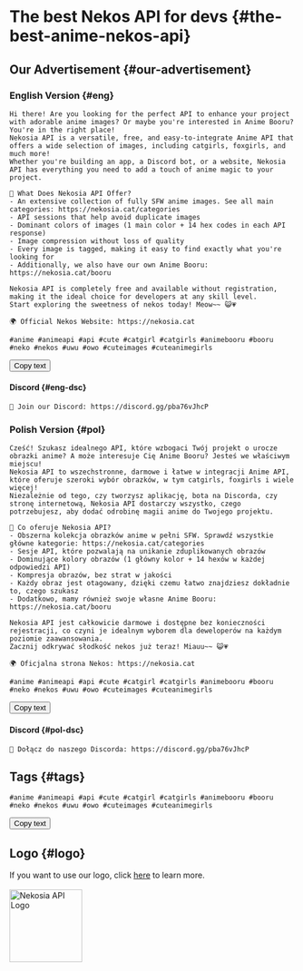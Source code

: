 [//]: # (Title: Free and Versatile Anime API with Adorable Images)
[//]: # (Description: Discover the versatile Nekosia Anime API offering free, SFW images of catgirls, foxgirls, and more! Perfect for enhancing apps, bots, and websites with anime charm. Explore now!)
[//]: # (Tags: Anime API, Free API, Catgirls API, Foxgirls API, SFW Anime Images, Anime Pictures, Anime Booru, Developer Tools, Image Compression, Dominant Colors, Nekosia API)
[//]: # (Canonical: advertisement)
[//]: # (Creation date: 2024-09-02)
[//]: # (Last update: 2024-09-03)
[//]: # (Contributors: Sefinek)

# The best Nekos API for devs {#the-best-anime-nekos-api}

## Our Advertisement {#our-advertisement}

### English Version {#eng}
```text
Hi there! Are you looking for the perfect API to enhance your project with adorable anime images? Or maybe you're interested in Anime Booru? You're in the right place!
Nekosia API is a versatile, free, and easy-to-integrate Anime API that offers a wide selection of images, including catgirls, foxgirls, and much more!
Whether you're building an app, a Discord bot, or a website, Nekosia API has everything you need to add a touch of anime magic to your project.

🤔 What Does Nekosia API Offer?
- An extensive collection of fully SFW anime images. See all main categories: https://nekosia.cat/categories
- API sessions that help avoid duplicate images
- Dominant colors of images (1 main color + 14 hex codes in each API response)
- Image compression without loss of quality
- Every image is tagged, making it easy to find exactly what you're looking for
- Additionally, we also have our own Anime Booru: https://nekosia.cat/booru

Nekosia API is completely free and available without registration, making it the ideal choice for developers at any skill level.
Start exploring the sweetness of nekos today! Meow~~ 😺💗

🌍 Official Nekos Website: https://nekosia.cat

#anime #animeapi #api #cute #catgirl #catgirls #animebooru #booru #neko #nekos #uwu #owo #cuteimages #cuteanimegirls
```
<button onclick="copyText('eng')">Copy text</button>

#### Discord {#eng-dsc}
```text
💬 Join our Discord: https://discord.gg/pba76vJhcP
```


### Polish Version {#pol}
```text
Cześć! Szukasz idealnego API, które wzbogaci Twój projekt o urocze obrazki anime? A może interesuje Cię Anime Booru? Jesteś we właściwym miejscu!
Nekosia API to wszechstronne, darmowe i łatwe w integracji Anime API, które oferuje szeroki wybór obrazków, w tym catgirls, foxgirls i wiele więcej!
Niezależnie od tego, czy tworzysz aplikację, bota na Discorda, czy stronę internetową, Nekosia API dostarczy wszystko, czego potrzebujesz, aby dodać odrobinę magii anime do Twojego projektu.

🤔 Co oferuje Nekosia API?
- Obszerna kolekcja obrazków anime w pełni SFW. Sprawdź wszystkie główne kategorie: https://nekosia.cat/categories
- Sesje API, które pozwalają na unikanie zduplikowanych obrazów
- Dominujące kolory obrazów (1 główny kolor + 14 hexów w każdej odpowiedzi API)
- Kompresja obrazów, bez strat w jakości
- Każdy obraz jest otagowany, dzięki czemu łatwo znajdziesz dokładnie to, czego szukasz
- Dodatkowo, mamy również swoje własne Anime Booru: https://nekosia.cat/booru

Nekosia API jest całkowicie darmowe i dostępne bez konieczności rejestracji, co czyni je idealnym wyborem dla deweloperów na każdym poziomie zaawansowania.
Zacznij odkrywać słodkość nekos już teraz! Miauu~~ 😺💗

🌍 Oficjalna strona Nekos: https://nekosia.cat

#anime #animeapi #api #cute #catgirl #catgirls #animebooru #booru #neko #nekos #uwu #owo #cuteimages #cuteanimegirls
```
<button onclick="copyText('pol')">Copy text</button>

#### Discord {#pol-dsc}
```text
💬 Dołącz do naszego Discorda: https://discord.gg/pba76vJhcP
```

## Tags {#tags}
```text
#anime #animeapi #api #cute #catgirl #catgirls #animebooru #booru #neko #nekos #uwu #owo #cuteimages #cuteanimegirls
```
<button onclick="copyText('tags')">Copy text</button>

## Logo {#logo}
If you want to use our logo, click [here](https://nekosia.cat/documentation?page=tos#api-use-of-name) to learn more.
<br><br>
<img src="https://nekosia.cat/favicon.png" alt="Nekosia API Logo" height="128">